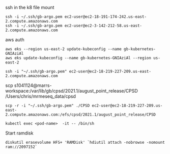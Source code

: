 


ssh in the k8 file mount
```
ssh -i ~/.ssh/gb-argo.pem ec2-user@ec2-18-191-174-242.us-east-2.compute.amazonaws.com
ssh -i ~/.ssh/gb-argo.pem ec2-user@ec2-3-142-212-58.us-east-2.compute.amazonaws.com
```

aws auth
```
aws eks --region us-east-2 update-kubeconfig --name gb-kubernetes-GNIAziAl
aws eks update-kubeconfig --name gb-kubernetes-GNIAziAl --region us-east-2
```

```
ssh -i "~/.ssh/gb-argo.pem" ec2-user@ec2-18-219-227-209.us-east-2.compute.amazonaws.com
```

scp s1041124@marrs-workspace:/var/lib/gb/cpsd/2021.1/august_point_release/CPSD /Users/chris/mrmeseq_data/cpsd

```
scp -r -i "~/.ssh/gb-argo.pem" ./CPSD ec2-user@ec2-18-219-227-209.us-east-2.compute.amazonaws.com:/efs/cpsd/2021.1/august_point_release/CPSD
```

```
kubectl exec <pod-name>  -it -- /bin/sh
```

Start ramdisk
```
diskutil erasevolume HFS+ 'RAMDisk' `hdiutil attach -nobrowse -nomount ram://2097152`
```